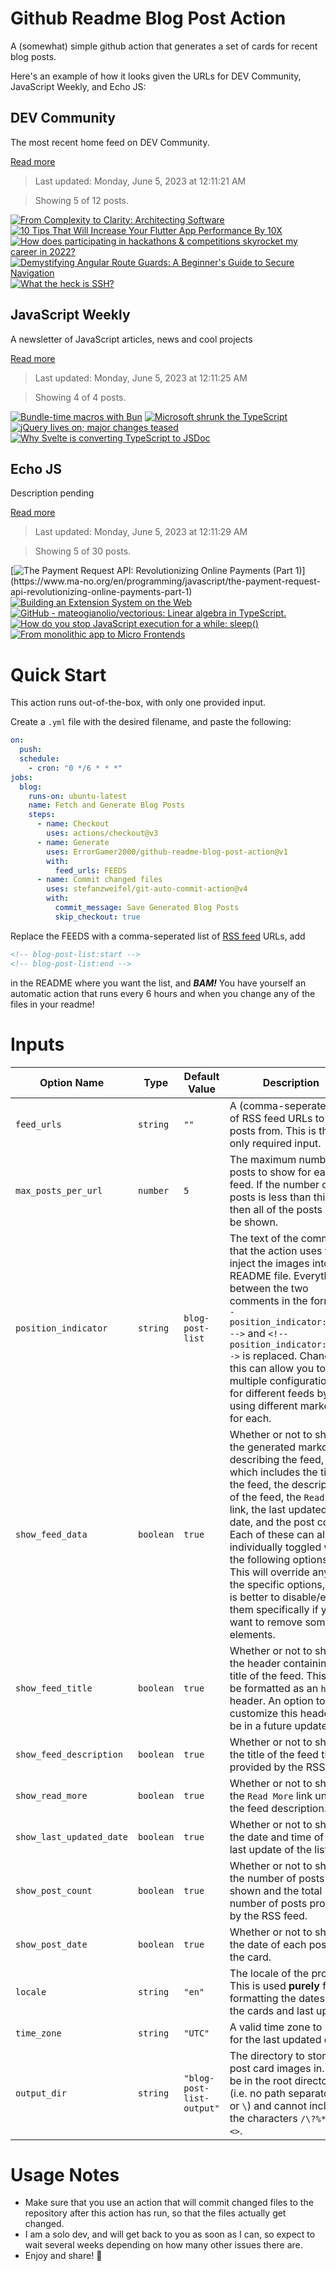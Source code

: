 # Github Readme Blog Post Action

A (somewhat) simple github action that generates a set of cards for recent blog posts.

Here's an example of how it looks given the URLs for DEV Community, JavaScript Weekly, and Echo JS:

<!-- post-list:start -->
## DEV Community

The most recent home feed on DEV Community.

[Read more](https://dev.to)
> Last updated: Monday, June 5, 2023 at 12:11:21 AM

> Showing 5 of 12 posts.

[![From Complexity to Clarity: Architecting Software](https://raw.githubusercontent.com/ErrorGamer2000/github-readme-blog-post-action/main/generated_files/DEV_Community/From_Complexity_to_Clarity__Architecting_Software.svg)](https://dev.to/balagmadhu/from-complexity-to-clarity-architecting-software-lpk)
[![10 Tips That Will Increase Your Flutter App Performance By 10X](https://raw.githubusercontent.com/ErrorGamer2000/github-readme-blog-post-action/main/generated_files/DEV_Community/10_Tips_That_Will_Increase_Your_Flutter_App_Performance_By_10X.svg)](https://dev.to/yatendra2001/10-tips-that-will-increase-your-flutter-app-performance-by-10x-g3j)
[![How does participating in hackathons & competitions skyrocket my career in 2022?](https://raw.githubusercontent.com/ErrorGamer2000/github-readme-blog-post-action/main/generated_files/DEV_Community/How_does_participating_in_hackathons___competitions_skyrocket_my_career_in_2022_.svg)](https://dev.to/yatendra2001/how-does-participating-in-hackathons-competitions-skyrocket-my-career-in-2022-3e80)
[![Demystifying Angular Route Guards: A Beginner's Guide to Secure Navigation](https://raw.githubusercontent.com/ErrorGamer2000/github-readme-blog-post-action/main/generated_files/DEV_Community/Demystifying_Angular_Route_Guards__A_Beginner's_Guide_to_Secure_Navigation.svg)](https://dev.to/this-is-angular/demystifying-angular-route-guards-a-beginners-guide-to-secure-navigation-597b)
[![What the heck is SSH?](https://raw.githubusercontent.com/ErrorGamer2000/github-readme-blog-post-action/main/generated_files/DEV_Community/What_the_heck_is_SSH_.svg)](https://dev.to/tastaslim/what-the-heck-is-ssh-1nc6)


## JavaScript Weekly

A newsletter of JavaScript articles, news and cool projects

[Read more](https://javascriptweekly.com/)
> Last updated: Monday, June 5, 2023 at 12:11:25 AM

> Showing 4 of 4 posts.

[![Bundle-time macros with Bun](https://raw.githubusercontent.com/ErrorGamer2000/github-readme-blog-post-action/main/generated_files/JavaScript_Weekly/Bundle-time_macros_with_Bun.svg)](https://javascriptweekly.com/issues/641)
[![Microsoft shrunk the TypeScript](https://raw.githubusercontent.com/ErrorGamer2000/github-readme-blog-post-action/main/generated_files/JavaScript_Weekly/Microsoft_shrunk_the_TypeScript.svg)](https://javascriptweekly.com/issues/640)
[![jQuery lives on; major changes teased](https://raw.githubusercontent.com/ErrorGamer2000/github-readme-blog-post-action/main/generated_files/JavaScript_Weekly/jQuery_lives_on;_major_changes_teased.svg)](https://javascriptweekly.com/issues/639)
[![Why Svelte is converting TypeScript to JSDoc](https://raw.githubusercontent.com/ErrorGamer2000/github-readme-blog-post-action/main/generated_files/JavaScript_Weekly/Why_Svelte_is_converting_TypeScript_to_JSDoc.svg)](https://javascriptweekly.com/issues/638)


## Echo JS

Description pending

[Read more](
http://www.echojs.com
)
> Last updated: Monday, June 5, 2023 at 12:11:29 AM

> Showing 5 of 30 posts.

[![The Payment Request API: Revolutionizing Online Payments (Part 1)](https://raw.githubusercontent.com/ErrorGamer2000/github-readme-blog-post-action/main/generated_files/_Echo_JS_/The_Payment_Request_API__Revolutionizing_Online_Payments_(Part_1).svg)](https://www.ma-no.org/en/programming/javascript/the-payment-request-api-revolutionizing-online-payments-part-1)
[![Building an Extension System on the Web](https://raw.githubusercontent.com/ErrorGamer2000/github-readme-blog-post-action/main/generated_files/_Echo_JS_/Building_an_Extension_System_on_the_Web.svg)](https://vrite.io/blog/building-an-extension-system-on-the-web/)
[![GitHub - mateogianolio/vectorious: Linear algebra in TypeScript.](https://raw.githubusercontent.com/ErrorGamer2000/github-readme-blog-post-action/main/generated_files/_Echo_JS_/GitHub_-_mateogianolio_vectorious__Linear_algebra_in_TypeScript..svg)](https://github.com/mateogianolio/vectorious)
[![How do you stop JavaScript execution for a while: sleep()](https://raw.githubusercontent.com/ErrorGamer2000/github-readme-blog-post-action/main/generated_files/_Echo_JS_/How_do_you_stop_JavaScript_execution_for_a_while__sleep().svg)](https://www.ma-no.org/en/programming/javascript/how-do-you-stop-javascript-execution-for-a-while-sleep)
[![From monolithic app to Micro Frontends](https://raw.githubusercontent.com/ErrorGamer2000/github-readme-blog-post-action/main/generated_files/_Echo_JS_/From_monolithic_app_to_Micro_Frontends.svg)](https://www.youtube.com/watch?v=zBuBlExo3xA)


<!-- post-list:end -->

# Quick Start

This action runs out-of-the-box, with only one provided input.

Create a `.yml` file with the desired filename, and paste the following:

```yml
on:
  push:
  schedule:
    - cron: "0 */6 * * *"
jobs:
  blog:
    runs-on: ubuntu-latest
    name: Fetch and Generate Blog Posts
    steps:
      - name: Checkout
        uses: actions/checkout@v3
      - name: Generate
        uses: ErrorGamer2000/github-readme-blog-post-action@v1
        with:
          feed_urls: FEEDS
      - name: Commit changed files
        uses: stefanzweifel/git-auto-commit-action@v4
        with:
          commit_message: Save Generated Blog Posts
          skip_checkout: true
```

Replace the FEEDS with a comma-seperated list of [RSS feed](https://rss.com/blog/how-do-rss-feeds-work/) URLs, add

```md
<!-- blog-post-list:start -->
<!-- blog-post-list:end -->
```

in the README where you want the list, and **_BAM!_** You have yourself an automatic action that runs every 6 hours and when you change any of the files in your readme!

# Inputs

<table>
  <thead>
    <tr>
      <th>Option Name</th>
      <th>Type</th>
      <th>Default Value</th>
      <th>Description</th>
    </tr>
  </thead>
  <tbody>
    <tr>
      <td><code>feed_urls</code></td>
      <td><code>string</code></td>
      <td><code>""</code></td>
      <td>A (comma-seperated) list of RSS feed URLs to load posts from. This is the only required input.</td>
    </tr>
    <tr>
      <td><code>max_posts_per_url</code></td>
      <td><code>number</code></td>
      <td><code>5</code></td>
      <td>The maximum number of posts to show for each feed. If the number of posts is less than this, then all of the posts will be shown.</td>
    </tr>
    <tr>
      <td><code>position_indicator</code></td>
      <td><code>string</code></td>
      <td><code>blog-post-list</code></td>
      <td>The text of the comments that the action uses to inject the images into the README file. Everything between the two comments in the form <code>&lt;!-- position_indicator:start --&gt;</code> and <code>&lt;!-- position_indicator:end --&gt;</code> is replaced. Changing this can allow you to use multiple configurations for different feeds by using different markers for each.</td>
    </tr>
    <tr>
      <td><code>show_feed_data</code></td>
      <td><code>boolean</code></td>
      <td><code>true</code></td>
      <td>Whether or not to show the generated markdown describing the feed, which includes the title of the feed, the description of the feed, the <code>Read More</code> link, the last updated date, and the post count. Each of these can also be individually toggled with the following options. This will override any of the specific options, so it is better to disable/enable them specifically if you want to remove some elements.</td>
    </tr>
    <tr>
      <td><code>show_feed_title</code></td>
      <td><code>boolean</code></td>
      <td><code>true</code></td>
      <td>Whether or not to show the header containing the title of the feed. This will be formatted as an <code>h2</code> header. An option to customize this header will be in a future update.</td>
    </tr>
    <tr>
      <td><code>show_feed_description</code></td>
      <td><code>boolean</code></td>
      <td><code>true</code></td>
      <td>Whether or not to show the title of the feed that is provided by the RSS feed.</td>
    </tr>
    <tr>
      <td><code>show_read_more</code></td>
      <td><code>boolean</code></td>
      <td><code>true</code></td>
      <td>Whether or not to show the <code>Read More</code> link under the feed description.</td>
    </tr>
    <tr>
      <td><code>show_last_updated_date</code></td>
      <td><code>boolean</code></td>
      <td><code>true</code></td>
      <td>Whether or not to show the date and time of the last update of the list.</td>
    </tr>
    <tr>
      <td><code>show_post_count</code></td>
      <td><code>boolean</code></td>
      <td><code>true</code></td>
      <td>Whether or not to show the number of posts shown and the total number of posts provided by the RSS feed.</td>
    </tr>
    <tr>
      <td><code>show_post_date</code></td>
      <td><code>boolean</code></td>
      <td><code>true</code></td>
      <td>Whether or not to show the date of each post on the card.</td>
    </tr>
    <tr>
      <td><code>locale</code></td>
      <td><code>string</code></td>
      <td><code>"en"</code></td>
      <td>The locale of the project. This is used <strong>purely</strong> for formatting the dates of the cards and last update.</td>
    </tr>
    <tr>
      <td><code>time_zone</code></td>
      <td><code>string</code></td>
      <td><code>"UTC"</code></td>
      <td>A valid time zone to use for the last updated date.</td>
    </tr>
    <tr>
      <td><code>output_dir</code></td>
      <td><code>string</code></td>
      <td><code>"blog-post-list-output"</code></td>
      <td>The directory to store the post card images in. Must be in the root directory (i.e. no path separators <code>/</code> or <code>\</code>) and cannot include the characters <code>/\?%*:|"&lt;&gt;</code>.</td>
    </tr>
<!--
    <tr>
      <td><code></code></td>
      <td><cde></cde></td>
      <td><code></code></td>
      <td></td>
    </tr>
-->
  </tbody>
</table>

# Usage Notes

- Make sure that you use an action that will commit changed files to the repository after this action has run, so that the files actually get changed.
- I am a solo dev, and will get back to you as soon as I can, so expect to wait several weeks depending on how many other issues there are.
- Enjoy and share! 🤗
